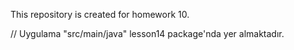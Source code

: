 This repository is created for homework 10.

// Uygulama "src/main/java" lesson14 package'nda yer almaktadır.
